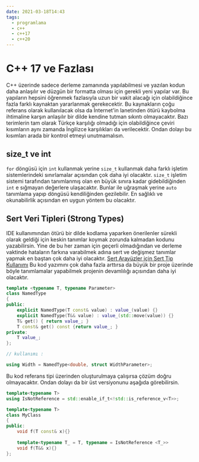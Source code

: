 ```yaml
---
date: 2021-03-18T14:43
tags:
  - programlama
  - c++
  - c++17
  - c++20
---
```


# C++ 17 ve Fazlası

C++ üzerinde sadece derleme zamanında yapılabilmesi ve yazılan kodun daha anlaşılır ve düzgün bir formatta olması için gerekli yeni yapılar var. Bu yapıların hepsini öğrenmek fazlasıyla uzun bir vakit alacağı için olabildiğince fazla farklı kaynaktan yararlanmak gerekecektir. Bu kaynakların çoğu referans olarak kullanılacak olsa da İnternet'in lanetinden ötürü kaybolma ihtimaline karşın anlaşılır bir dilde kendine tutman sıkıntı olmayacaktır. Bazı terimlerin tam olarak Türkçe karşılığı olmadığı için olabildiğince çeviri kısımların aynı zamanda İngilizce karşılıkları da verilecektir. Ondan dolayı bu kısımları arada bir kontrol etmeyi unutmamalısın.



## size_t ve int
`for` döngüsü için `int` kullanmak yerine `size_t` kullanmak daha farklı işletim sistemlerindeki sınırlamalar açısından çok daha iyi olacaktır. `size_t` işletim sistemi tarafından tanımlanmış olan en büyük sınıra kadar gidebildiğinden `int` e sığmayan değerlere ulaşacaktır. Bunlar ile uğraşmak yerine `auto` tanımlama yapıp döngüsü kendiliğinden gezilebilir. En sağlıklı ve okunabilirlik açısından en uygun yöntem bu olacaktır.


## Sert Veri Tipleri (Strong Types)

IDE kullanımından ötürü bir dilde kodlama yaparken önerilenler sürekli olarak geldiği için keskin tanımlar koymak zorunda kalmadan kodunu yazabilirsin. Yine de bu her zaman için geçerli olmadığından ve derleme vaktinde hataların farkına varabilmek adına sert ve değişmez tanımlar yapmak en baştan çok daha iyi olacaktır. [Sert Arayüzler için Sert Tip Kullanımı](https://www.fluentcpp.com/2016/12/08/strong-types-for-strong-interfaces/) Bu kod yazımını çok daha fazla arttırsa da büyük bir proje üzerinde böyle tanımlamalar yapabilmek projenin devamlılığı açısından daha iyi olacaktır.

```c++
template <typename T, typename Parameter>
class NamedType
{
public:
    explicit NamedType(T const& value) : value_(value) {}
    explicit NamedType(T&& value) : value_(std::move(value)) {}
    T& get() { return value_; }
    T const& get() const {return value_; }
private:
    T value_;
};

// kullanımı :

using Width = NamedType<double, struct WidthParameter>;
```

Bu kod referans tipi üzerinden oluşturulmaya çalışırsa çözüm doğru olmayacaktır. Ondan dolayı da bir üst versiyonunu aşağıda görebilirsin.

```c++
template<typename T>
using IsNotReference = std::enable_if_t<!std::is_reference_v<T>>;

template<typename T>
class MyClass
{
public:
    void f(T const& x){}
    
    template<typename T_ = T, typename = IsNotReference <T_>>
    void f(T&& x){}
};
```



